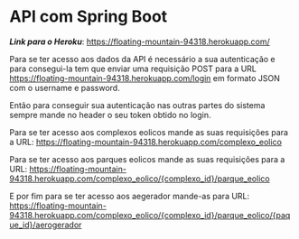 # API com Spring Boot

***Link para o Heroku***: https://floating-mountain-94318.herokuapp.com/

Para se ter acesso aos dados da API é necessário a sua autenticação e para consegui-la tem que
enviar uma requisição POST para a URL https://floating-mountain-94318.herokuapp.com/login em formato JSON
com o username e password.

Então para conseguir sua autenticação nas outras partes do sistema sempre mande no header o seu token obtido 
no login. 

Para se ter acesso aos complexos eolicos mande as suas requisições para a URL:
https://floating-mountain-94318.herokuapp.com/complexo_eolico

Para se ter acesso aos parques eolicos mande as suas requisições para a URL:
https://floating-mountain-94318.herokuapp.com/complexo_eolico/{complexo_id}/parque_eolico

E por fim para se ter acesso aos aegerador mande-as para URL:
https://floating-mountain-94318.herokuapp.com/complexo_eolico/{complexo_id}/parque_eolico/{paque_id}/aerogerador